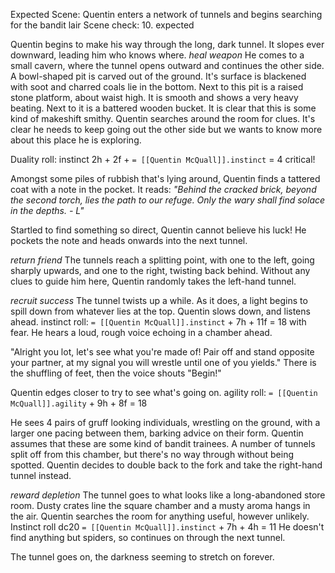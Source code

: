 Expected Scene: Quentin enters a network of tunnels and begins searching for the bandit lair
Scene check: 10. expected

Quentin begins to make his way through the long, dark tunnel. It slopes ever downward, leading him who knows where.
*heal weapon*
He comes to a small cavern, where the tunnel opens outward and continues the other side.
A bowl-shaped pit is carved out of the ground. It's surface is blackened with soot and charred coals lie in the bottom. Next to this pit is a raised stone platform, about waist high. It is smooth and shows a very heavy beating. Next to it is a battered wooden bucket.
It is clear that this is some kind of makeshift smithy.
Quentin searches around the room for clues. It's clear he needs to keep going out the other side but we wants to know more about this place he is exploring.

Duality roll: instinct 2h + 2f + `= [[Quentin McQuall]].instinct` = 4 critical!

Amongst some piles of rubbish that's lying around, Quentin finds a tattered coat with a note in the pocket. It reads:
*"Behind the cracked brick, beyond the second torch, lies the path to our refuge. Only the wary shall find solace in the depths. - L"*

Startled to find something so direct, Quentin cannot believe his luck!
He pockets the note and heads onwards into the next tunnel.

*return friend*
The tunnels reach a splitting point, with one to the left, going sharply upwards, and one to the right, twisting back behind.
Without any clues to guide him here, Quentin randomly takes the left-hand tunnel.

*recruit success*
The tunnel twists up a while. As it does, a light begins to spill down from whatever lies at the top. Quentin slows down, and listens ahead.
instinct roll: `= [[Quentin McQuall]].instinct` + 7h + 11f = 18 with fear.
He hears a loud, rough voice echoing in a chamber ahead.

"Alright you lot, let's see what you're made of! Pair off and stand opposite your partner, at my signal you will wrestle until one of you yields."
There is the shuffling of feet, then the voice shouts "Begin!"

Quentin edges closer to try to see what's going on.
agility roll: `= [[Quentin McQuall]].agility` + 9h + 8f = 18

He sees 4 pairs of gruff looking individuals, wrestling on the ground, with a larger one pacing between them, barking advice on their form. Quentin assumes that these are some kind of bandit trainees. 
A number of tunnels split off from this chamber, but there's no way through without being spotted. Quentin decides to double back to the fork and take the right-hand tunnel instead. 

*reward depletion*
The tunnel goes to what looks like a long-abandoned store room. Dusty crates line the square chamber and a musty aroma hangs in the air. 
Quentin searches the room for anything useful, however unlikely. 
Instinct roll dc20 `= [[Quentin McQuall]].instinct` + 7h + 4h = 11
He doesn't find anything but spiders, so continues on through the next tunnel. 

The tunnel goes on, the darkness seeming to stretch on forever. 
